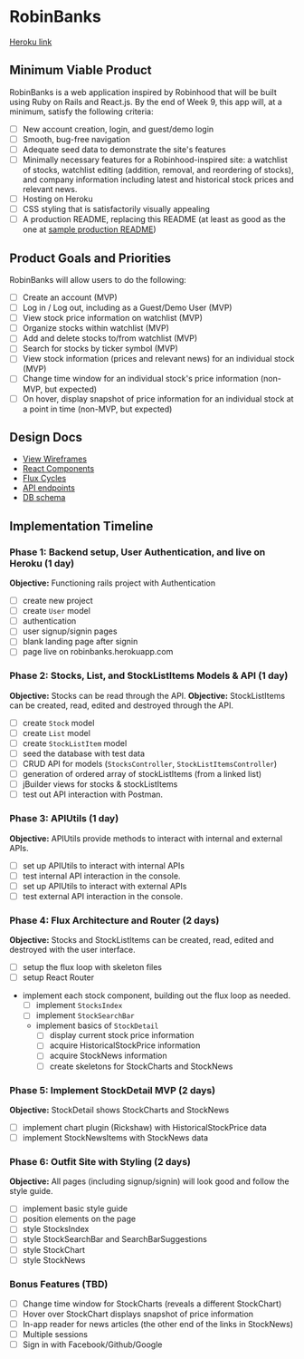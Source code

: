 # RobinBanks

[Heroku link][robinbanks]

[robinbanks]: http://www.robinbanks.herokuapp.com

## Minimum Viable Product

RobinBanks is a web application inspired by Robinhood that will be built using Ruby on Rails and React.js.  By the end of Week 9, this app will, at a minimum, satisfy the following criteria:

- [ ] New account creation, login, and guest/demo login
- [ ] Smooth, bug-free navigation
- [ ] Adequate seed data to demonstrate the site's features
- [ ] Minimally necessary features for a Robinhood-inspired site: a watchlist of stocks, watchlist editing (addition, removal, and reordering of stocks), and company information including latest and historical stock prices and relevant news.
- [ ] Hosting on Heroku
- [ ] CSS styling that is satisfactorily visually appealing
- [ ] A production README, replacing this README (at least as good as the one at [sample production README](https://github.com/appacademy/sample-project-proposal/blob/master/docs/production_readme.md))

## Product Goals and Priorities

RobinBanks will allow users to do the following:

<!-- This is a Markdown checklist. Use it to keep track of your
progress. Put an x between the brackets for a checkmark: [x] -->

- [ ] Create an account (MVP)
- [ ] Log in / Log out, including as a Guest/Demo User (MVP)
- [ ] View stock price information on watchlist (MVP)
- [ ] Organize stocks within watchlist (MVP)
- [ ] Add and delete stocks to/from watchlist (MVP)
- [ ] Search for stocks by ticker symbol (MVP)
- [ ] View stock information (prices and relevant news) for an individual stock (MVP)
- [ ] Change time window for an individual stock's price information (non-MVP, but expected)
- [ ] On hover, display snapshot of price information for an individual stock at a point in time (non-MVP, but expected)

## Design Docs
* [View Wireframes][views]
* [React Components][components]
* [Flux Cycles][flux-cycles]
* [API endpoints][api-endpoints]
* [DB schema][schema]

[views]: ./docs/views.md
[components]: ./docs/components.md
[flux-cycles]: ./docs/flux-cycles.md
[api-endpoints]: ./docs/api-endpoints.md
[schema]: ./docs/schema.md

## Implementation Timeline

### Phase 1: Backend setup, User Authentication, and live on Heroku (1 day)

**Objective:** Functioning rails project with Authentication

- [ ] create new project
- [ ] create `User` model
- [ ] authentication
- [ ] user signup/signin pages
- [ ] blank landing page after signin
- [ ] page live on robinbanks.herokuapp.com

### Phase 2: Stocks, List, and StockListItems Models & API (1 day)

**Objective:** Stocks can be read through the API.
**Objective:** StockListItems can be created, read, edited and destroyed through
the API.

- [ ] create `Stock` model
- [ ] create `List` model
- [ ] create `StockListItem` model
- [ ] seed the database with test data
- [ ] CRUD API for models (`StocksController`, `StockListItemsController`)
- [ ] generation of ordered array of stockListItems (from a linked list)
- [ ] jBuilder views for stocks & stockListItems
- [ ] test out API interaction with Postman.

### Phase 3: APIUtils (1 day)

**Objective:** APIUtils provide methods to interact with internal and external APIs.

- [ ] set up APIUtils to interact with internal APIs
- [ ] test internal API interaction in the console.
- [ ] set up APIUtils to interact with external APIs
- [ ] test external API interaction in the console.

### Phase 4: Flux Architecture and Router (2 days)

**Objective:** Stocks and StockListItems can be created, read, edited and destroyed with the
user interface.

- [ ] setup the flux loop with skeleton files
- [ ] setup React Router
- implement each stock component, building out the flux loop as needed.
  - [ ] implement `StocksIndex`
  - [ ] implement `StockSearchBar`
  - implement basics of `StockDetail`
    - [ ] display current stock price information
    - [ ] acquire HistoricalStockPrice information
    - [ ] acquire StockNews information
    - [ ] create skeletons for StockCharts and StockNews

### Phase 5: Implement StockDetail MVP (2 days)

**Objective:** StockDetail shows StockCharts and StockNews

- [ ] implement chart plugin (Rickshaw) with HistoricalStockPrice data
- [ ] implement StockNewsItems with StockNews data

### Phase 6: Outfit Site with Styling (2 days)

**Objective:** All pages (including signup/signin) will look good and follow the style guide.

- [ ] implement basic style guide
- [ ] position elements on the page
- [ ] style StocksIndex
- [ ] style StockSearchBar and SearchBarSuggestions
- [ ] style StockChart
- [ ] style StockNews

### Bonus Features (TBD)
- [ ] Change time window for StockCharts (reveals a different StockChart)
- [ ] Hover over StockChart displays snapshot of price information
- [ ] In-app reader for news articles (the other end of the links in StockNews)
- [ ] Multiple sessions
- [ ] Sign in with Facebook/Github/Google

[phase-one]: ./docs/phases/phase1.md
[phase-two]: ./docs/phases/phase2.md
[phase-three]: ./docs/phases/phase3.md
[phase-four]: ./docs/phases/phase4.md
[phase-five]: ./docs/phases/phase5.md

